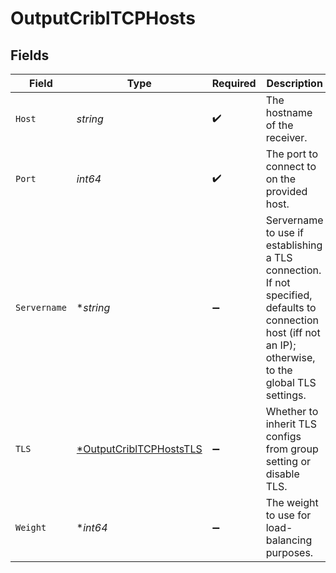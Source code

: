 # OutputCriblTCPHosts


## Fields

| Field                                                                                                                                                     | Type                                                                                                                                                      | Required                                                                                                                                                  | Description                                                                                                                                               |
| --------------------------------------------------------------------------------------------------------------------------------------------------------- | --------------------------------------------------------------------------------------------------------------------------------------------------------- | --------------------------------------------------------------------------------------------------------------------------------------------------------- | --------------------------------------------------------------------------------------------------------------------------------------------------------- |
| `Host`                                                                                                                                                    | *string*                                                                                                                                                  | :heavy_check_mark:                                                                                                                                        | The hostname of the receiver.                                                                                                                             |
| `Port`                                                                                                                                                    | *int64*                                                                                                                                                   | :heavy_check_mark:                                                                                                                                        | The port to connect to on the provided host.                                                                                                              |
| `Servername`                                                                                                                                              | **string*                                                                                                                                                 | :heavy_minus_sign:                                                                                                                                        | Servername to use if establishing a TLS connection. If not specified, defaults to connection host (iff not an IP); otherwise, to the global TLS settings. |
| `TLS`                                                                                                                                                     | [*OutputCriblTCPHostsTLS](../../models/shared/outputcribltcphoststls.md)                                                                                  | :heavy_minus_sign:                                                                                                                                        | Whether to inherit TLS configs from group setting or disable TLS.                                                                                         |
| `Weight`                                                                                                                                                  | **int64*                                                                                                                                                  | :heavy_minus_sign:                                                                                                                                        | The weight to use for load-balancing purposes.                                                                                                            |